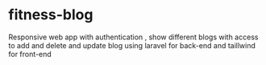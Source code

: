 # fitness-blog
Responsive web app with authentication , show different blogs with access to add and delete and update blog using laravel for back-end and taillwind for front-end
